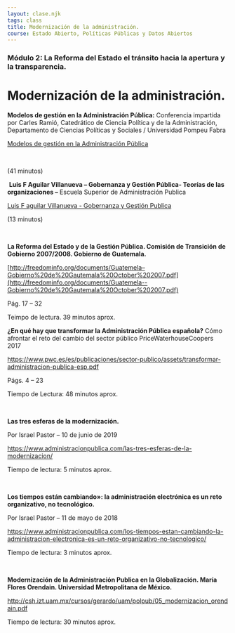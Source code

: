 ```yaml
---
layout: clase.njk
tags: class
title: Modernización de la administración.
course: Estado Abierto, Políticas Públicas y Datos Abiertos
---
```

### Módulo 2: La Reforma del Estado el tránsito hacia la apertura y la transparencia.

# Modernización de la administración.

**Modelos de gestión en la Administración Pública:** Conferencia impartida por Carles Ramió, Catedrático de Ciencia Política y de la Administración, Departamento de Ciencias Políticas y Sociales / Universidad Pompeu Fabra

[Modelos de gestión en la Administración Pública](https://www.youtube.com/embed/uDCjlPKyF7k?feature=oembed)

 

(41 minutos)

 **Luis F Aguilar Villanueva – Gobernanza y Gestión Pública- Teorías de las organizaciones –** Escuela Superior de Administración Publica

[Luis F aguilar Villanueva - Gobernanza y Gestión Publica](https://www.youtube.com/embed/O_dgBF5MqjU?feature=oembed)

(13 minutos)

 

**La Reforma del Estado y de la Gestión Pública. Comisión de Transición de Gobierno 2007/2008. Gobierno de Guatemala.**

[http://freedominfo.org/documents/Guatemela–Gobierno%20de%20Gautemala%20October%202007.pdf](http://freedominfo.org/documents/Guatemela--Gobierno%20de%20Gautemala%20October%202007.pdf)

Pág. 17 – 32

Teimpo de lectura. 39 minutos aprox.

**¿En qué hay que transformar la Administración Pública española?** Cómo afrontar el reto del cambio del sector público PriceWaterhouseCoopers 2017

<https://www.pwc.es/es/publicaciones/sector-publico/assets/transformar-administracion-publica-esp.pdf>

Págs. 4 – 23

Tiempo de Lectura: 48 minutos aprox.

 

**Las tres esferas de la modernización.**

Por Israel Pastor – 10 de junio de 2019

<https://www.administracionpublica.com/las-tres-esferas-de-la-modernizacion/>

Tiempo de lectura: 5 minutos aprox.

 

**Los tiempos están cambiando»: la administración electrónica es un reto organizativo, no tecnológico.**

Por Israel Pastor – 11 de mayo de 2018

<https://www.administracionpublica.com/los-tiempos-estan-cambiando-la-administracion-electronica-es-un-reto-organizativo-no-tecnologico/>

Tiempo de lectura: 3 minutos aprox.

 

**Modernización de la Administración Publica en la Globalización. María Flores Orendain. Universidad Metropolitana de México.**

<http://csh.izt.uam.mx/cursos/gerardo/uam/polpub/05_modernizacion_orendain.pdf>

Tiempo de lectura: 30 minutos aprox.